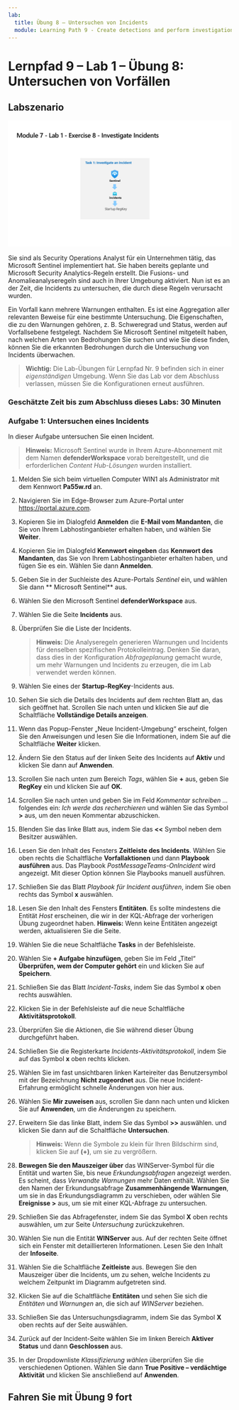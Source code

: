 ```yaml
---
lab:
  title: Übung 8 – Untersuchen von Incidents
  module: Learning Path 9 - Create detections and perform investigations using Microsoft Sentinel
---
```


# Lernpfad 9 – Lab 1 – Übung 8: Untersuchen von Vorfällen

## Labszenario

![Übersicht über Lab.](../Media/SC-200-Lab_Diagrams_Mod7_L1_Ex8.png)

Sie sind als Security Operations Analyst für ein Unternehmen tätig, das Microsoft Sentinel implementiert hat. Sie haben bereits geplante und Microsoft Security Analytics-Regeln erstellt. Die Fusions- und Anomalieanalyseregeln sind auch in Ihrer Umgebung aktiviert. Nun ist es an der Zeit, die Incidents zu untersuchen, die durch diese Regeln verursacht wurden.

Ein Vorfall kann mehrere Warnungen enthalten. Es ist eine Aggregation aller relevanten Beweise für eine bestimmte Untersuchung. Die Eigenschaften, die zu den Warnungen gehören, z. B. Schweregrad und Status, werden auf Vorfallsebene festgelegt. Nachdem Sie Microsoft Sentinel mitgeteilt haben, nach welchen Arten von Bedrohungen Sie suchen und wie Sie diese finden, können Sie die erkannten Bedrohungen durch die Untersuchung von Incidents überwachen.

>**Wichtig:** Die Lab-Übungen für Lernpfad Nr. 9 befinden sich in einer *eigenständigen* Umgebung. Wenn Sie das Lab vor dem Abschluss verlassen, müssen Sie die Konfigurationen erneut ausführen.

### Geschätzte Zeit bis zum Abschluss dieses Labs: 30 Minuten

### Aufgabe 1: Untersuchen eines Incidents

In dieser Aufgabe untersuchen Sie einen Incident.

>**Hinweis:** Microsoft Sentinel wurde in Ihrem Azure-Abonnement mit dem Namen **defenderWorkspace** vorab bereitgestellt, und die erforderlichen *Content Hub-Lösungen* wurden installiert.

1. Melden Sie sich beim virtuellen Computer WIN1 als Administrator mit dem Kennwort **Pa55w.rd** an.  

1. Navigieren Sie im Edge-Browser zum Azure-Portal unter <https://portal.azure.com>.

1. Kopieren Sie im Dialogfeld **Anmelden** die **E-Mail vom Mandanten**, die Sie von Ihrem Labhostinganbieter erhalten haben, und wählen Sie **Weiter**.

1. Kopieren Sie im Dialogfeld **Kennwort eingeben** das **Kennwort des Mandanten**, das Sie von Ihrem Labhostinganbieter erhalten haben, und fügen Sie es ein. Wählen Sie dann **Anmelden**.

1. Geben Sie in der Suchleiste des Azure-Portals *Sentinel* ein, und wählen Sie dann ** Microsoft Sentinel** aus.

1. Wählen Sie den Microsoft Sentinel **defenderWorkspace** aus.

1. Wählen Sie die Seite **Incidents** aus.

1. Überprüfen Sie die Liste der Incidents.

    >**Hinweis:** Die Analyseregeln generieren Warnungen und Incidents für denselben spezifischen Protokolleintrag. Denken Sie daran, dass dies in der Konfiguration *Abfrageplanung* gemacht wurde, um mehr Warnungen und Incidents zu erzeugen, die im Lab verwendet werden können.
  
1. Wählen Sie eines der **Startup-RegKey**-Incidents aus.

1. Sehen Sie sich die Details des Incidents auf dem rechten Blatt an, das sich geöffnet hat. Scrollen Sie nach unten und klicken Sie auf die Schaltfläche **Vollständige Details anzeigen**.

1. Wenn das Popup-Fenster „Neue Incident-Umgebung“ erscheint, folgen Sie den Anweisungen und lesen Sie die Informationen, indem Sie auf die Schaltfläche **Weiter** klicken.

1. Ändern Sie den Status auf der linken Seite des Incidents auf **Aktiv** und klicken Sie dann auf **Anwenden**.

1. Scrollen Sie nach unten zum Bereich *Tags*, wählen Sie **+** aus, geben Sie **RegKey** ein und klicken Sie auf **OK**.

1. Scrollen Sie nach unten und geben Sie im Feld *Kommentar schreiben …* folgendes ein: *Ich werde das recherchieren* und wählen Sie das Symbol **>** aus, um den neuen Kommentar abzuschicken.

1. Blenden Sie das linke Blatt aus, indem Sie das **<<** Symbol neben dem Besitzer auswählen.

1. Lesen Sie den Inhalt des Fensters **Zeitleiste des Incidents**. Wählen Sie oben rechts die Schaltfläche **Vorfallaktionen** und dann **Playbook ausführen** aus. Das Playbook *PostMessageTeams-OnIncident* wird angezeigt. Mit dieser Option können Sie Playbooks manuell ausführen.

1. Schließen Sie das Blatt *Playbook für Incident ausführen*, indem Sie oben rechts das Symbol **x** auswählen.

1. Lesen Sie den Inhalt des Fensters **Entitäten**. Es sollte mindestens die Entität *Host* erscheinen, die wir in der KQL-Abfrage der vorherigen Übung zugeordnet haben. **Hinweis:** Wenn keine Entitäten angezeigt werden, aktualisieren Sie die Seite.

1. Wählen Sie die neue Schaltfläche **Tasks** in der Befehlsleiste.

1. Wählen Sie **+ Aufgabe hinzufügen**, geben Sie im Feld „Titel“ **Überprüfen, wem der Computer gehört** ein und klicken Sie auf **Speichern**.

1. Schließen Sie das Blatt *Incident-Tasks*, indem Sie das Symbol **x** oben rechts auswählen.

1. Klicken Sie in der Befehlsleiste auf die neue Schaltfläche **Aktivitätsprotokoll**.

1. Überprüfen Sie die Aktionen, die Sie während dieser Übung durchgeführt haben.

1. Schließen Sie die Registerkarte *Incidents-Aktivitätsprotokoll*, indem Sie auf das Symbol **x** oben rechts klicken.

1. Wählen Sie im fast unsichtbaren linken Karteireiter das Benutzersymbol mit der Bezeichnung **Nicht zugeordnet** aus. Die neue Incident-Erfahrung ermöglicht schnelle Änderungen von hier aus.

1. Wählen Sie **Mir zuweisen** aus, scrollen Sie dann nach unten und klicken Sie auf **Anwenden**, um die Änderungen zu speichern.

1. Erweitern Sie das linke Blatt, indem Sie das Symbol **>>** auswählen. und klicken Sie dann auf die Schaltfläche **Untersuchen**.

    >**Hinweis:** Wenn die Symbole zu klein für Ihren Bildschirm sind, klicken Sie auf **(+)**, um sie zu vergrößern.

1. **Bewegen Sie den Mauszeiger über** das WINServer-Symbol für die Entität und warten Sie, bis neue *Erkundungsabfragen* angezeigt werden. Es scheint, dass *Verwandte Warnungen* mehr Daten enthält. Wählen Sie den Namen der Erkundungsabfrage **Zusammenhängende Warnungen**, um sie in das Erkundungsdiagramm zu verschieben, oder wählen Sie **Ereignisse >** aus, um sie mit einer KQL-Abfrage zu untersuchen.

1. Schließen Sie das Abfragefenster, indem Sie das Symbol **X** oben rechts auswählen, um zur Seite *Untersuchung* zurückzukehren.

1. Wählen Sie nun die Entität **WINServer** aus. Auf der rechten Seite öffnet sich ein Fenster mit detaillierteren Informationen. Lesen Sie den Inhalt der **Infoseite**.

1. Wählen Sie die Schaltfläche **Zeitleiste** aus. Bewegen Sie den Mauszeiger über die Incidents, um zu sehen, welche Incidents zu welchem Zeitpunkt im Diagramm aufgetreten sind.

1. Klicken Sie auf die Schaltfläche **Entitäten** und sehen Sie sich die *Entitäten* und *Warnungen* an, die sich auf *WINServer* beziehen.

1. Schließen Sie das Untersuchungsdiagramm, indem Sie das Symbol **X** oben rechts auf der Seite auswählen.

1. Zurück auf der Incident-Seite wählen Sie im linken Bereich **Aktiver Status** und dann **Geschlossen** aus. 

1. In der Dropdownliste *Klassifizierung wählen* überprüfen Sie die verschiedenen Optionen. Wählen Sie dann **True Positive – verdächtige Aktivität** und klicken Sie anschließend auf **Anwenden**.

## Fahren Sie mit Übung 9 fort
